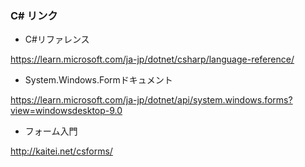 ### C# リンク

- C#リファレンス

https://learn.microsoft.com/ja-jp/dotnet/csharp/language-reference/

- System.Windows.Formドキュメント

https://learn.microsoft.com/ja-jp/dotnet/api/system.windows.forms?view=windowsdesktop-9.0

- フォーム入門

http://kaitei.net/csforms/

